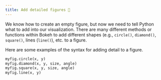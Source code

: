 ```yaml
---
title: Add detailed figures 🔹
---
```


We know how to create an empty figure, but now we need to tell Python what to add into our visualization. There are many different methods or functions within Bokeh to add different shapes (e.g., `circle()`, `diamond()`, `square()`, lines (`line()`), etc. to a figure.

Here are some examples of the syntax for adding detail to a figure.

```python
myfig.circle(x, y)
myfig.diamond(x, y, size, angle)
myfig.square(x, y, size, angle)
myfig.line(x, y)
```
